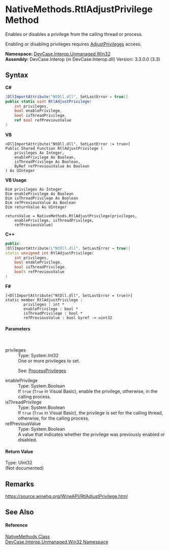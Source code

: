 # NativeMethods.RtlAdjustPrivilege Method 
 

Enables or disables a privilege from the calling thread or process. 

 Enabling or disabling privileges requires <a href="T_DevCase_Interop_Unmanaged_Win32_Enums_TokenAccess">AdjustPrivileges</a> access.

**Namespace:**&nbsp;<a href="N_DevCase_Interop_Unmanaged_Win32">DevCase.Interop.Unmanaged.Win32</a><br />**Assembly:**&nbsp;DevCase.Interop (in DevCase.Interop.dll) Version: 3.3.0.0 (3.3)

## Syntax

**C#**<br />
``` C#
[DllImportAttribute("NtDll.dll", SetLastError = true)]
public static uint RtlAdjustPrivilege(
	int privileges,
	bool enablePrivilege,
	bool isThreadPrivilege,
	ref bool refPreviousValue
)
```

**VB**<br />
``` VB
<DllImportAttribute("NtDll.dll", SetLastError := true>]
Public Shared Function RtlAdjustPrivilege ( 
	privileges As Integer,
	enablePrivilege As Boolean,
	isThreadPrivilege As Boolean,
	ByRef refPreviousValue As Boolean
) As UInteger
```

**VB Usage**<br />
``` VB Usage
Dim privileges As Integer
Dim enablePrivilege As Boolean
Dim isThreadPrivilege As Boolean
Dim refPreviousValue As Boolean
Dim returnValue As UInteger

returnValue = NativeMethods.RtlAdjustPrivilege(privileges, 
	enablePrivilege, isThreadPrivilege, 
	refPreviousValue)
```

**C++**<br />
``` C++
public:
[DllImportAttribute(L"NtDll.dll", SetLastError = true)]
static unsigned int RtlAdjustPrivilege(
	int privileges, 
	bool enablePrivilege, 
	bool isThreadPrivilege, 
	bool% refPreviousValue
)
```

**F#**<br />
``` F#
[<DllImportAttribute("NtDll.dll", SetLastError = true)>]
static member RtlAdjustPrivilege : 
        privileges : int * 
        enablePrivilege : bool * 
        isThreadPrivilege : bool * 
        refPreviousValue : bool byref -> uint32 

```


#### Parameters
&nbsp;<dl><dt>privileges</dt><dd>Type: System.Int32<br />One or more privileges to set. 

 See: <a href="T_DevCase_Interop_Unmanaged_Win32_Enums_ProcessPrivileges">ProcessPrivileges</a></dd><dt>enablePrivilege</dt><dd>Type: System.Boolean<br />If `true` (`True` in Visual Basic), enable the privilege, otherwise, in the calling process.</dd><dt>isThreadPrivilege</dt><dd>Type: System.Boolean<br />If `true` (`True` in Visual Basic), the privilege is set for the calling thread, otherwise, for the calling process.</dd><dt>refPreviousValue</dt><dd>Type: System.Boolean<br />A value that indicates whether the privilege was previously enabled or disabled.</dd></dl>

#### Return Value
Type: UInt32<br />(Not documented)

## Remarks
<a href="https://source.winehq.org/WineAPI/RtlAdjustPrivilege.html" target="_blank">https://source.winehq.org/WineAPI/RtlAdjustPrivilege.html</a>

## See Also


#### Reference
<a href="T_DevCase_Interop_Unmanaged_Win32_NativeMethods">NativeMethods Class</a><br /><a href="N_DevCase_Interop_Unmanaged_Win32">DevCase.Interop.Unmanaged.Win32 Namespace</a><br />